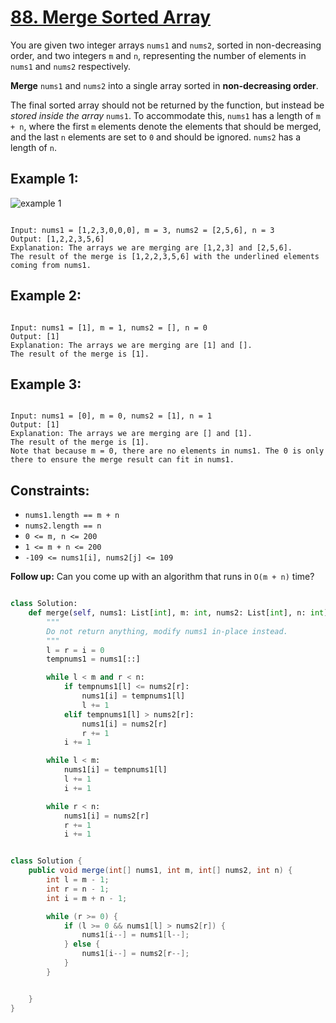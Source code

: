 # [88. Merge Sorted Array](https://leetcode.com/problems/merge-sorted-array/description/?envType=study-plan-v2&envId=top-interview-150)

You are given two integer arrays `nums1` and `nums2`, sorted in non-decreasing order, and two integers `m` and `n`, representing the number of elements in `nums1` and `nums2` respectively.

**Merge** `nums1` and `nums2` into a single array sorted in **non-decreasing order**.

The final sorted array should not be returned by the function, but instead be _stored inside the array_ `nums1`. To accommodate this, `nums1` has a length of `m + n`, where the first `m` elements denote the elements that should be merged, and the last `n` elements are set to `0` and should be ignored. `nums2` has a length of `n`.

## Example 1:

![example 1](image.png)

```

Input: nums1 = [1,2,3,0,0,0], m = 3, nums2 = [2,5,6], n = 3
Output: [1,2,2,3,5,6]
Explanation: The arrays we are merging are [1,2,3] and [2,5,6].
The result of the merge is [1,2,2,3,5,6] with the underlined elements coming from nums1.

```

## Example 2:

```

Input: nums1 = [1], m = 1, nums2 = [], n = 0
Output: [1]
Explanation: The arrays we are merging are [1] and [].
The result of the merge is [1].

```

## Example 3:

```

Input: nums1 = [0], m = 0, nums2 = [1], n = 1
Output: [1]
Explanation: The arrays we are merging are [] and [1].
The result of the merge is [1].
Note that because m = 0, there are no elements in nums1. The 0 is only there to ensure the merge result can fit in nums1.

```

## Constraints:

- `nums1.length == m + n`
- `nums2.length == n`
- `0 <= m, n <= 200`
- `1 <= m + n <= 200`
- `-109 <= nums1[i], nums2[j] <= 109`

**Follow up:** Can you come up with an algorithm that runs in `O(m + n)` time?

```python

class Solution:
    def merge(self, nums1: List[int], m: int, nums2: List[int], n: int) -> None:
        """
        Do not return anything, modify nums1 in-place instead.
        """
        l = r = i = 0
        tempnums1 = nums1[::]

        while l < m and r < n:
            if tempnums1[l] <= nums2[r]:
                nums1[i] = tempnums1[l]
                l += 1
            elif tempnums1[l] > nums2[r]:
                nums1[i] = nums2[r]
                r += 1
            i += 1

        while l < m:
            nums1[i] = tempnums1[l]
            l += 1
            i += 1

        while r < n:
            nums1[i] = nums2[r]
            r += 1
            i += 1

```

```java

class Solution {
    public void merge(int[] nums1, int m, int[] nums2, int n) {
        int l = m - 1;
        int r = n - 1;
        int i = m + n - 1;

        while (r >= 0) {
            if (l >= 0 && nums1[l] > nums2[r]) {
                nums1[i--] = nums1[l--];
            } else {
                nums1[i--] = nums2[r--];
            }
        }


    }
}

```
